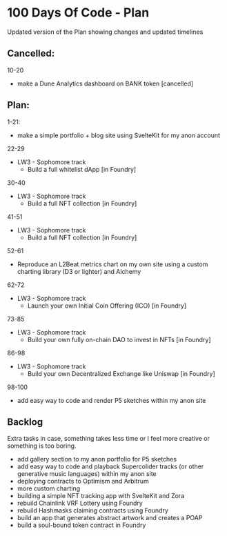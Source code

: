 # 100 Days Of Code - Plan

Updated version of the Plan showing changes and updated timelines

## Cancelled:

10-20
- make a Dune Analytics dashboard on BANK token [cancelled]

## Plan:

1-21: 
- make a simple portfolio + blog site using SvelteKit for my anon account

22-29
- LW3 - Sophomore track
    - Build a full whitelist dApp [in Foundry]

30-40
- LW3 - Sophomore track
    - Build a full NFT collection [in Foundry]

41-51 
- LW3 - Sophomore track
    - Build a full NFT collection [in Foundry]

52-61
- Reproduce an L2Beat metrics chart on my own site using a custom charting library (D3 or lighter) and Alchemy

62-72
- LW3 - Sophomore track
    - Launch your own Initial Coin Offering (ICO) [in Foundry]

73-85
- LW3 - Sophomore track
    - Build your own fully on-chain DAO to invest in NFTs [in Foundry]

86-98
- LW3 - Sophomore track
    - Build your own Decentralized Exchange like Uniswap [in Foundry]

98-100
- add easy way to code and render P5 sketches within my anon site

## Backlog

Extra tasks in case, something takes less time or I feel more creative or something is too boring.

- add gallery section to my anon portfolio for P5 sketches
- add easy way to code and playback Supercolider tracks (or other generative music languages) within my anon site
- deploying contracts to Optimism and Arbitrum
- more custom charting
- building a simple NFT tracking app with SvelteKit and Zora
- rebuild Chainlink VRF Lottery using Foundry
- rebuild Hashmasks claiming contracts using Foundry
- build an app that generates abstract artwork and creates a POAP
- build a soul-bound token contract in Foundry